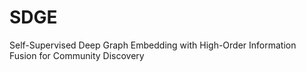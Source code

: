 # SDGE
Self-Supervised Deep Graph Embedding with High-Order Information Fusion for Community Discovery
